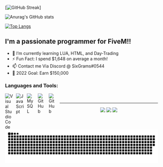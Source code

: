 [![GitHub Streak](http://github-readme-streak-stats.herokuapp.com?user=realSixGrams&theme=hacker&hide_border=true&date_format=M%20j%5B%2C%20Y%5D)]

![Anurag's GitHub stats](https://github-readme-stats.vercel.app/api?username=anuraghazra&count_private=true&show_icons=true&theme=hacker)

[![Top Langs](https://github-readme-stats.vercel.app/api/top-langs/?username=anuraghazra&langs_count=5&layout=hacker)](https://github.com/anuraghazra/github-readme-stats)

## I'm a passionate programmer for FiveM!!

- 🌱 I’m currently learning LUA, HTML, and Day-Trading
- ⚡ Fun Fact: I spend $1,648 on average a month!
- 📫 Contact me Via Discord @ SixGrams#0544
- 🥅 2022 Goal: Earn $150,000

### Languages and Tools:

<img align="left" alt="Visual Studio Code" width="26px" src="https://cdn.jsdelivr.net/gh/devicons/devicon/icons/vscode/vscode-original.svg" style="padding-right:10px;">
<img align="left" alt="JavaScript" width="26px" src="https://cdn.jsdelivr.net/gh/devicons/devicon/icons/javascript/javascript-original.svg" style="padding-right:10px;" />
<img align="left" alt="MySQL" width="26px" src="https://cdn.jsdelivr.net/gh/devicons/devicon/icons/mysql/mysql-original.svg" style="padding-right:10px;" />
<img align="left" alt="GitHub" width="26px" src="https://user-images.githubusercontent.com/3369400/139447912-e0f43f33-6d9f-45f8-be46-2df5bbc91289.png" style="padding-right:10px;" />
<img align="left" alt="GitHub" width="26px" src="https://user-images.githubusercontent.com/3369400/139448065-39a229ba-4b06-434b-bc67-616e2ed80c8f.png" style="padding-right:10px;" />

<br />

---

<div align="center"> 
  <a href="https://www.instagram.com/timmygotda/" target="_blank"><img src="https://img.shields.io/badge/-Instagram-%23E4405F?style=for-the-badge&logo=instagram&logoColor=white" target="_blank"></a>
 	<a href="https://www.twitch.tv/realsixgrams" target="_blank"><img src="https://img.shields.io/badge/Twitch-9146FF?style=for-the-badge&logo=twitch&logoColor=white" target="_blank"></a>
  <a href = "mailto:mooningmystery24@gmail.com"><img src="https://img.shields.io/badge/-Email-%23333?style=for-the-badge&logo=email&logoColor=white" target="_blank"></a>

  ![Snake animation](https://github.com/jhcpeixoto/jhcpeixoto/blob/output/github-contribution-grid-snake.svg)
